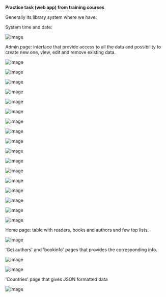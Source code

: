 **Practice task (web app) from training courses**

Generally its library system where we have:

System time and date:

![image](https://github.com/yankee-co/Library-System/assets/72886859/158a659a-80c8-41ea-89f2-5b8f0fc6ef19)

Admin page: interface that provide access to all the data and possibility to create new one, view, edit and remove existing data.

![image](https://github.com/yankee-co/Library-System/assets/72886859/1f2fbf8a-6430-436f-9803-6837dc1f91c8)

![image](https://github.com/yankee-co/Library-System/assets/72886859/fff2d039-2835-4e08-bfb1-c05a784aeca2)

![image](https://github.com/yankee-co/Library-System/assets/72886859/01441829-828e-4a7d-877d-775482adb8fc)

![image](https://github.com/yankee-co/Library-System/assets/72886859/bad0db5e-8cff-49d2-ae7b-ce671744c677)

![image](https://github.com/yankee-co/Library-System/assets/72886859/a27e1a52-c1db-4c9f-b514-d4eb5ddaa46d)

![image](https://github.com/yankee-co/Library-System/assets/72886859/5430bd1c-b656-47cc-aacf-f349f0d90d63)

![image](https://github.com/yankee-co/Library-System/assets/72886859/01499c6b-bc7e-4292-acb2-36af6de079f1)

![image](https://github.com/yankee-co/Library-System/assets/72886859/4ec25274-f5bc-4925-9b92-efeb7832d7e9)

![image](https://github.com/yankee-co/Library-System/assets/72886859/515b20af-59a3-45bc-b144-0d9911c5ee25)

![image](https://github.com/yankee-co/Library-System/assets/72886859/9fd0e15a-fbf1-458b-8f53-c242b962688a)

![image](https://github.com/yankee-co/Library-System/assets/72886859/8d7f6b2e-7fc9-45f8-9824-684d2fb686bc)

![image](https://github.com/yankee-co/Library-System/assets/72886859/c821bbf8-5a8b-48f2-a11d-843dad2e52c5)

![image](https://github.com/yankee-co/Library-System/assets/72886859/9d815e47-1617-473d-8725-1a4d294bdf15)

![image](https://github.com/yankee-co/Library-System/assets/72886859/d3cafbaf-f4c2-4acd-9c8b-27969819eef3)

![image](https://github.com/yankee-co/Library-System/assets/72886859/edbca01b-6436-436f-b9f8-cf64d74aae55)

![image](https://github.com/yankee-co/Library-System/assets/72886859/42a6484c-7f37-43c5-8c4c-6928ffb78c41)

![image](https://github.com/yankee-co/Library-System/assets/72886859/e7574959-563a-48cd-9beb-2c03f54c8680)

Home page: table with readers, books and authors and few top lists.

![image](https://github.com/yankee-co/Library-System/assets/72886859/2838291d-20ed-40ce-a2cd-49d81b5f017e)

'Get authors' and 'bookinfo' pages that provides the corresponding info.

![image](https://github.com/yankee-co/Library-System/assets/72886859/eec4ea8a-2434-4667-bc68-84556ac61ecb)

![image](https://github.com/yankee-co/Library-System/assets/72886859/8019ad02-5d8b-41db-98d2-2eb9e587a7b6)

'Countries' page that gives JSON formatted data  

![image](https://github.com/yankee-co/Library-System/assets/72886859/c848d56e-052e-403a-a81f-1709e0ea7141)

